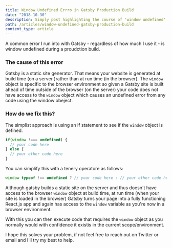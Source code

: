 ```yaml
---
title: Window Undefined Errro in Gatsby Production Build
date: "2018-10-30"
description: Simply post highlighting the course of 'window undefined' errors in Gatsby production builds and how to fix it.
path: /articles/window-undefined-gatsby-production-build
content_type: article
---
```


A common error I run into with Gatsby - regardless of how much I use it - is window undefined during a proudction build.

### The cause of this error

Gatsby is a static site generator. That means your website is generated at build time (on a server )rather than at run time (in the browser). The `window` object is specific to the browser environment so given a Gatsby site is built ahead of time outside of the browser (on the server) your code does not have access to the `window` object which causes an undefined error from any code using the window obeject.

### How do we fix this?

The simplist approach is using an if statement to see if the `window` object is defined.

```javascript
if(window !=== undefined) {
  // your code here
} else {
  // your other code here
}
```

You can simplify this with a tenery operatore as follows:

```javascript
window typeof !== undefined ? // your code here : // your other code here
```

Although gatsby builds a static site on the server and thus doesn't have access to the browser `window` object at build time, at run time (when your site is loaded in the browser) Gatsby turns your page into a fully functioning React.js app and again has access to the `window` variable as you're now in a browser environment.

With this you can then execute code that requires the `window` object as you normally would with confidence it existis in the current scope/environment.

I hope this solves your problem, if not feel free to reach out on Twitter or email and I'll try my best to help.
